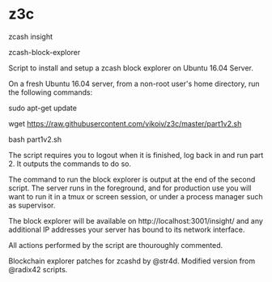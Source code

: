 # z3c
zcash insight

zcash-block-explorer

Script to install and setup a zcash block explorer on Ubuntu 16.04 Server.

On a fresh Ubuntu 16.04 server, from a non-root user's home directory, run the following commands:

sudo apt-get update

wget https://raw.githubusercontent.com/vikoiv/z3c/master/part1v2.sh

bash part1v2.sh

The script requires you to logout when it is finished, log back in and run part 2. It outputs the commands to do so.

The command to run the block explorer is output at the end of the second script. The server runs in the foreground, and for production use you will want to run it in a tmux or screen session, or under a process manager such as supervisor.

The block explorer will be available on http://localhost:3001/insight/ and any additional IP addresses your server has bound to its network interface.

All actions performed by the script are thouroughly commented.

Blockchain explorer patches for zcashd by @str4d. Modified version from @radix42 scripts.
